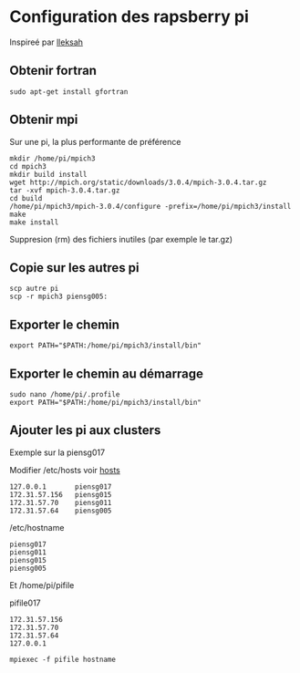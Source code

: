 # Configuration des rapsberry pi

Inspireé par [lleksah](https://lleksah.wordpress.com/2016/04/11/configuring-a-raspberry-cluster-with-mpi/)

## Obtenir fortran

```
sudo apt-get install gfortran
```

## Obtenir mpi

Sur une pi, la plus performante de préférence

```
mkdir /home/pi/mpich3
cd mpich3
mkdir build install
wget http://mpich.org/static/downloads/3.0.4/mpich-3.0.4.tar.gz
tar -xvf mpich-3.0.4.tar.gz
cd build 
/home/pi/mpich3/mpich-3.0.4/configure -prefix=/home/pi/mpich3/install
make
make install
```

Suppresion (rm) des fichiers inutiles (par exemple le tar.gz)

## Copie sur les autres pi

```
scp autre pi 
scp -r mpich3 piensg005:
```

## Exporter le chemin

```
export PATH="$PATH:/home/pi/mpich3/install/bin"
```

## Exporter le chemin au démarrage

```
sudo nano /home/pi/.profile
export PATH="$PATH:/home/pi/mpich3/install/bin"
```

## Ajouter les pi aux clusters

Exemple sur la piensg017

Modifier /etc/hosts voir [hosts](hosts)

```
127.0.0.1       piensg017
172.31.57.156   piensg015
172.31.57.70    piensg011
172.31.57.64    piensg005
```

/etc/hostname

```
piensg017
piensg011
piensg015
piensg005
```

Et /home/pi/pifile

pifile017 

```
172.31.57.156
172.31.57.70
172.31.57.64
127.0.0.1
```

```
mpiexec -f pifile hostname
```

